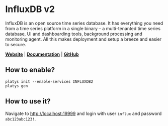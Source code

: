 # InfluxDB v2

InfluxDB is an open source time series database. It has everything you need from a time series platform in a single binary – a multi-tenanted time series database, UI and dashboarding tools, background processing and monitoring agent. All this makes deployment and setup a breeze and easier to secure. 

**[Website](https://www.influxdata.com/)** | **[Documentation](https://docs.influxdata.com/influxdb/latest/)** | **[GitHub](https://github.com/influxdata/influxdb)**

## How to enable?

```
platys init --enable-services INFLUXDB2
platys gen
```

## How to use it?

Navigate to <http://localhost:19999> and login with user `influx` and password `abc123abc123!`. 